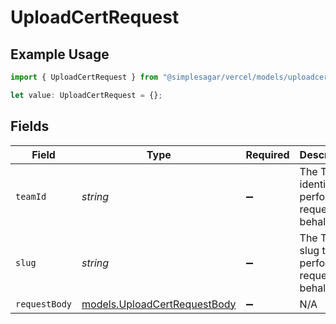 # UploadCertRequest

## Example Usage

```typescript
import { UploadCertRequest } from "@simplesagar/vercel/models/uploadcertop.js";

let value: UploadCertRequest = {};
```

## Fields

| Field                                                              | Type                                                               | Required                                                           | Description                                                        |
| ------------------------------------------------------------------ | ------------------------------------------------------------------ | ------------------------------------------------------------------ | ------------------------------------------------------------------ |
| `teamId`                                                           | *string*                                                           | :heavy_minus_sign:                                                 | The Team identifier to perform the request on behalf of.           |
| `slug`                                                             | *string*                                                           | :heavy_minus_sign:                                                 | The Team slug to perform the request on behalf of.                 |
| `requestBody`                                                      | [models.UploadCertRequestBody](../models/uploadcertrequestbody.md) | :heavy_minus_sign:                                                 | N/A                                                                |